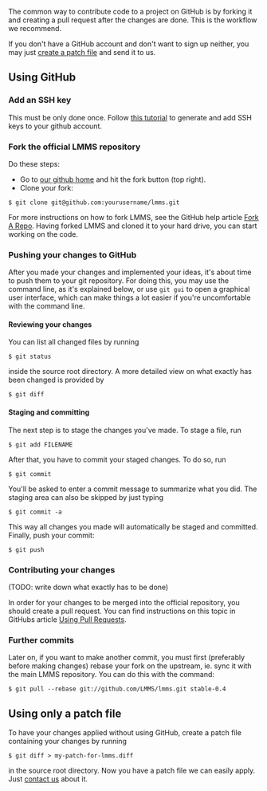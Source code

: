 The common way to contribute code to a project on GitHub is by forking it and creating a pull request after the changes are done. This is the workflow we recommend. 

If you don't have a GitHub account and don't want to sign up neither, you may just [create a patch file](#Patch) and send it to us.

## Using GitHub

### Add an SSH key
This must be only done once. Follow [this tutorial](https://help.github.com/articles/generating-ssh-keys) to generate and add SSH keys to your github account.

### Fork the official LMMS repository
Do these steps:
* Go to [our github home](https://github.com/LMMS/lmms) and hit the fork button (top right).
* Clone your fork:
```
$ git clone git@github.com:yourusername/lmms.git
```

For more instructions on how to fork LMMS, see the GitHub help article [Fork A Repo](https://help.github.com/articles/fork-a-repo). Having forked LMMS and cloned it to your hard drive, you can start working on the code.

### Pushing your changes to GitHub
After you made your changes and implemented your ideas, it's about time to push them to your git repository.
For doing this, you may use the command line, as it's explained below, or use `git gui` to open a graphical user interface, which can make things a lot easier if you're uncomfortable with the command line.

#### Reviewing your changes
You can list all changed files by running
```
$ git status
```
inside the source root directory. A more detailed view on what exactly has been changed is provided by
```
$ git diff
```

#### Staging and committing
The next step is to stage the changes you've made. To stage a file, run
```
$ git add FILENAME
```

After that, you have to commit your staged changes. To do so, run
```
$ git commit
```
You'll be asked to enter a commit message to summarize what you did. The staging area can also be skipped by just typing
```
$ git commit -a
```
This way all changes you made will automatically be staged and committed. Finally, push your commit:
```
$ git push
```

### Contributing your changes
(TODO: write down what exactly has to be done)

In order for your changes to be merged into the official repository, you should create a pull request.
You can find instructions on this topic in GitHubs article [Using Pull Requests](https://help.github.com/articles/using-pull-requests).

### Further commits
Later on, if you want to make another commit, you must first (preferably
before making changes) rebase your fork on the upstream, ie. sync it
with the main LMMS repository. You can do this with the command:

```
$ git pull --rebase git://github.com/LMMS/lmms.git stable-0.4
```

## Using only a patch file <a name="Patch"></a>
To have your changes applied without using GitHub, create a patch file containing your changes by running
```
$ git diff > my-patch-for-lmms.diff
```
in the source root directory. Now you have a patch file we can easily apply. Just [contact us](https://github.com/LMMS/lmms/wiki#contact-us) about it.
